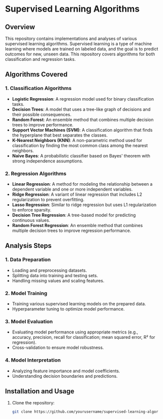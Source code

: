 # Supervised Learning Algorithms

## Overview

This repository contains implementations and analyses of various supervised learning algorithms. Supervised learning is a type of machine learning where models are trained on labeled data, and the goal is to predict outcomes for new, unseen data. This repository covers algorithms for both classification and regression tasks.

## Algorithms Covered

### 1. Classification Algorithms

- **Logistic Regression**: A regression model used for binary classification tasks.
- **Decision Trees**: A model that uses a tree-like graph of decisions and their possible consequences.
- **Random Forest**: An ensemble method that combines multiple decision trees to improve performance.
- **Support Vector Machines (SVM)**: A classification algorithm that finds the hyperplane that best separates the classes.
- **K-Nearest Neighbors (KNN)**: A non-parametric method used for classification by finding the most common class among the nearest neighbors.
- **Naive Bayes**: A probabilistic classifier based on Bayes' theorem with strong independence assumptions.

### 2. Regression Algorithms

- **Linear Regression**: A method for modeling the relationship between a dependent variable and one or more independent variables.
- **Ridge Regression**: A variant of linear regression that includes L2 regularization to prevent overfitting.
- **Lasso Regression**: Similar to ridge regression but uses L1 regularization to enforce sparsity.
- **Decision Tree Regression**: A tree-based model for predicting continuous values.
- **Random Forest Regression**: An ensemble method that combines multiple decision trees to improve regression performance.

## Analysis Steps

### 1. Data Preparation

- Loading and preprocessing datasets.
- Splitting data into training and testing sets.
- Handling missing values and scaling features.

### 2. Model Training

- Training various supervised learning models on the prepared data.
- Hyperparameter tuning to optimize model performance.

### 3. Model Evaluation

- Evaluating model performance using appropriate metrics (e.g., accuracy, precision, recall for classification; mean squared error, R² for regression).
- Cross-validation to ensure model robustness.

### 4. Model Interpretation

- Analyzing feature importance and model coefficients.
- Understanding decision boundaries and predictions.

## Installation and Usage

1. Clone the repository:

   ```bash
   git clone https://github.com/yourusername/supervised-learning-algorithms.git
